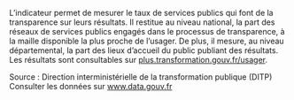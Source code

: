 <p>
L’indicateur permet de mesurer le taux de services publics qui font de la transparence sur leurs résultats.  Il restitue au niveau national, la part des réseaux de services publics engagés dans le processus de transparence, à la maille disponible la plus proche de l’usager.  De plus, il mesure, au niveau départemental, la part des lieux d’accueil du public publiant des résultats. Les résultats sont consultables sur  <a href="https://www.plus.transformation.gouv.fr/usager" target="_blank">plus.transformation.gouv.fr/usager</a>.
</p>
<p class="font-italic body-2">Source : Direction interministérielle de la transformation publique (DITP) <br> Consulter les données sur <a target="_blank" href="https://www.data.gouv.fr/fr/datasets/barometre-des-resultats-de-laction-publique/">www.data.gouv.fr</a></p>
